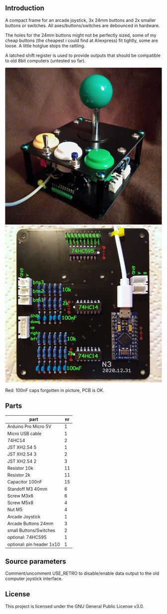 ## Introduction

A compact frame for an arcade joystick, 3x 24mm buttons and 2x smaller buttons or switches. All axes/buttons/switches are debounced in hardware.

The holes for the 24mm buttons might not be perfectly sized, some of my cheap buttons (the cheapest i could find at Aliexpress) fit tightly, some are loose. A little hotglue stops the rattling.

A latched shift register is used to provide outputs that should be compatible to old 8bit computers (untested so far).

![top](overview.png?raw=true "overview")
![bottom](pcb_bottom_label.png?raw=true "bottom pcb")

Red: 100nF caps forgotten in picture, PCB is OK.

## Parts

| part | nr |
|------|-------------|
| Arduino Pro Micro 5V | 1 |
| Micro USB cable | 1 |
| 74HC14 | 2 |
| JST XH2.54 5 | 1 |
| JST XH2.54 3 | 2 |
| JST XH2.54 2 | 3 |
| Resistor 10k | 11 |
| Resistor 2k | 11 |
| Capacitor 100nF | 15 |
| Standoff M3 40mm | 6 |
| Screw M3x6 | 6 |
| Screw M5x8 | 4 |
| Nut M5 | 4 |
| Arcade Joystick | 1 |
| Arcade Buttons 24mm | 3 |
| small Buttons/Switches | 2 |
| optional: 74HC595 | 1 |
| optional: pin header 1x10 | 1 |

## Source parameters

Comment/uncomment USE_RETRO to disable/enable data output to the old computer joystick interface.

## License
This project is licensed under the GNU General Public License v3.0.
